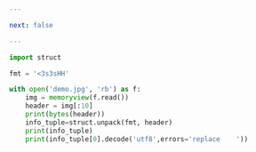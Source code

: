 ```yaml
---

next: false

---
```




<BlogInfo id="868"/>

```python
import struct

fmt = '<3s3sHH'

with open('demo.jpg', 'rb') as f:
    img = memoryview(f.read())
    header = img[:10]
    print(bytes(header))
    info_tuple=struct.unpack(fmt, header)
    print(info_tuple)
    print(info_tuple[0].decode('utf8',errors='replace    '))

```



<ActionBox />
